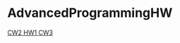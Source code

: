 # AdvancedProgrammingHW
<a href="https://gokcedastan.github.io/AdvancedProgrammingHW/Array%20Demo.html" rel="nofollow"> CW2 </a>
<a href="https://gokcedastan.github.io/AdvancedProgrammingHW/HW1.html" rel="nofollow" >HW1 </a>
<a href="https://gokcedastan.github.io/AdvancedProgrammingHW/inspector.html" rel="nofollow" >CW3 </a>
